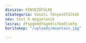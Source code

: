 ```yaml
---
divizio: FÉNYEZŐFÜLKE
alkategoria: Vasúti fényezőfülkék
nev: test h megjelenik
leiras: dfspgkmdfkgmdlsfkmdlsmfg
boritokep: "/uploads/mountain.jpg"

---
```

